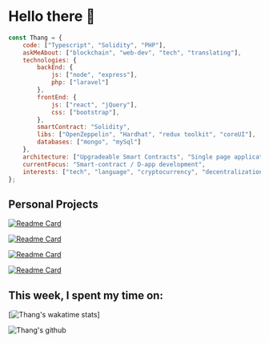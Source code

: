 # Hello there 👋




```javascript
const Thang = {
    code: ["Typescript", "Solidity", "PHP"],
    askMeAbout: ["blockchain", "web-dev", "tech", "translating"],
    technologies: {
        backEnd: {
            js: ["node", "express"],
            php: ["laravel"]
        },
        frontEnd: {
            js: ["react", "jQuery"],
            css: ["bootstrap"],
        },
        smartContract: "Solidity",
        libs: ["OpenZeppelin", "Hardhat", "redux toolkit", "coreUI"],
        databases: ["mongo", "mySql"]
    },
    architecture: ["Upgradeable Smart Contracts", "Single page applications"],
    currentFocus: "Smart-contract / D-app development",
    interests: ["tech", "language", "cryptocurrency", "decentralization"]
};
```
<!-- <img align='left' src="https://media.giphy.com/media/l4FGrHErakgV8GRO0/giphy.gif" width="230"> -->

## Personal Projects

[![Readme Card](https://github-readme-stats.vercel.app/api/pin/?username=21jake&theme=dark&show_icons=true&repo=Binance-volatility-trading-bot-JS)](https://github.com/anuraghazra/github-readme-stats)

[![Readme Card](https://github-readme-stats.vercel.app/api/pin/?username=21jake&theme=dark&show_icons=true&repo=dao-practice)](https://github.com/anuraghazra/github-readme-stats)

[![Readme Card](https://github-readme-stats.vercel.app/api/pin/?username=21jake&theme=dark&show_icons=true&repo=bridge-sample)](https://github.com/anuraghazra/github-readme-stats)

[![Readme Card](https://github-readme-stats.vercel.app/api/pin/?username=21jake&theme=dark&show_icons=true&repo=CrackOverFlow)](https://github.com/anuraghazra/github-readme-stats)


## This week, I spent my time on:

[![Thang's wakatime stats](https://github-readme-stats.vercel.app/api/wakatime?username=21jake&theme=dark&line_height=27&v=2)]

![Thang's github](https://github-readme-stats.vercel.app/api?username=21jake&theme=dark&show_icons=true)

